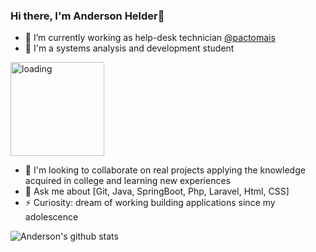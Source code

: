 ### Hi there, I'm Anderson Helder👋


- 🔭 I’m currently working as help-desk technician [@pactomais](https://pactomais.com.br)
- 🌱 I'm a systems analysis and development student
<img src="https://c.tenor.com/l6xMWS1HEtIAAAAi/loading-load.gif" alt="loading" width="150px"/> 


- 👯 I'm looking to collaborate on real projects applying the knowledge acquired in college and learning new experiences
- 💬 Ask me about [Git, Java, SpringBoot, Php, Laravel, Html, CSS]
- ⚡ Curiosity: dream of working building applications since my adolescence


![Anderson's github stats](https://github-readme-stats.vercel.app/api?username=AndersonHelder93&show_icons=true&theme=merko)
<!--[![Top Langs](https://github-readme-stats.vercel.app/api/top-langs/?username=AndersonHelder93&layout=compact)](https://github.com/anuraghazra/github-readme-stats)-->
